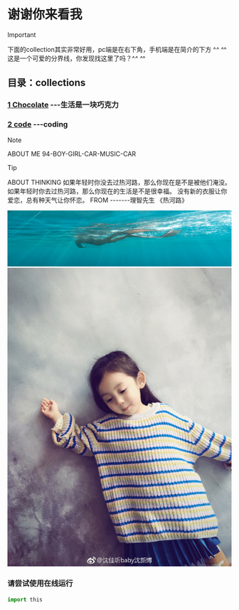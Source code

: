# 谢谢你来看我
> [!IMPORTANT]
> 下面的collection其实非常好用，pc端是在右下角，手机端是在简介的下方
>    ^_^           ^_^ 这是一个可爱的分界线，你发现找这里了吗？^_^          ^_^

## 目录：collections
### [1 Chocolate](https://gitpress.io/c/chocolate/) ---生活是一块巧克力
### [2 code](https://gitpress.io/c/code/) ---coding

> [!NOTE]
> ABOUT ME  94-BOY-GIRL-CAR-MUSIC-CAR

> [!TIP]
> ABOUT THINKING
如果年轻时你没去过热河路，那么你现在是不是被他们淹没。
如果年轻时你去过热河路，那么你现在的生活是不是很幸福。
没有新的衣服让你爱恋，总有种天气让你怀恋。
FROM -------理智先生 《热河路》

![github_jpg](/images/1.png)
![github_jpg](/images/12.gif)

###  请尝试使用在线运行
```python
import this
```
